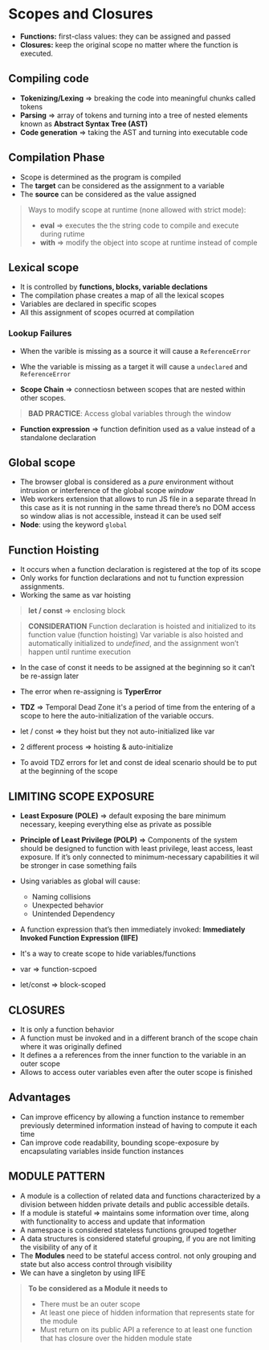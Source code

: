 # Scopes and Closures

* **Functions:** first-class values: they can be assigned and passed
* **Closures:** keep the original scope no matter where the function is executed.

## Compiling code
* **Tokenizing/Lexing** => breaking the code into meaningful chunks called tokens
* **Parsing** => array of tokens and turning into a tree of nested elements known as **Abstract Syntax Tree (AST)**
* **Code generation** => taking the AST and turning into executable code

## Compilation Phase
* Scope is determined as the program is compiled
* The **target** can be considered as the assignment to a variable
* The **source** can be considered as the value assigned

> Ways to modify scope at runtime (none allowed with strict mode): 
> * **eval** => executes the the string code to compile and execute during rutime
> * **with** => modify the object into scope at runtime instead of comple 

## Lexical scope
* It is controlled by **functions, blocks, variable declations**
* The compilation phase creates a map of all the lexical scopes
* Variables are declared in specific scopes
* All this assignment of scopes ocurred at compilation 
### Lookup Failures
* When the varible is missing as a source it will cause a `ReferenceError`
* Whe the variable is missing as a target it will cause a `undeclared` and `ReferenceError`

* **Scope Chain** => connectiosn between scopes that are nested within other scopes.

> **BAD PRACTICE**: Access global variables through the window 

* **Function expression** => function definition used as a value instead of a standalone declaration 

## Global scope
* The browser global is considered as a *pure* environment without intrusion or interference of the global scope *window*
* Web workers extension that allows to run JS file in a separate thread  In this case as it is not running in the same thread there’s no DOM access so window alias is not accessible, instead it can be used self
* **Node**: using the keyword `global`

## Function Hoisting
* It occurs when a function declaration is registered at the top of its scope
* Only works for function declarations and not tu function expression assignments.
* Working the same as var hoisting 

> **let / const** => enclosing block

> **CONSIDERATION**
Function declaration is hoisted and initialized to its function value (function hoisting)
Var variable is also hoisted and automatically initialized to *undefined*, and the assignment won’t happen until runtime execution

* In the case of const it needs to be assigned at the beginning so it can’t be re-assign later
* The error when re-assigning is **TyperError**

* **TDZ** => Temporal Dead Zone it's a period of time from the entering of a scope to here the auto-initialization of the variable occurs.

* let / const => they hoist but they not auto-initialized like var 
* 2 different process => hoisting & auto-initialize
* To avoid TDZ errors for let and const de ideal scenario should be to put at the beginning of the scope

## LIMITING SCOPE EXPOSURE
* **Least Exposure (POLE)** => default exposing the bare minimum necessary, keeping everything else as private as possible
* **Principle of Least Privilege (POLP)** => Components of the system should be designed to function with least privilege, least access, least exposure. If it’s only connected to minimum-necessary capabilities it wil be stronger in case something fails
* Using variables as global will cause:
    * Naming collisions
    * Unexpected behavior
    * Unintended Dependency

* A function expression that’s then immediately invoked: **Immediately Invoked Function Expression  (IIFE)**
* It's a way to create scope to hide variables/functions
* var => function-scpoed
* let/const => block-scoped


## CLOSURES
* It is only a function behavior
* A function must be invoked and in a different branch of the scope chain where it was originally defined
* It defines a a references from the inner function to the variable in an outer scope
* Allows to access outer variables even after the outer scope is finished

## Advantages 
* Can improve efficency by allowing a function instance to remember previously determined information instead of having to compute it each time
* Can improve code readability, bounding scope-exposure by encapsulating variables inside function instances

## MODULE PATTERN
* A module is a collection of related data and functions characterized by a division between hidden private details and public accessible details.
* If a module is stateful => maintains some information over time, along with functionality to access and update that information
* A namespace is considered stateless functions grouped together
* A data structures is considered stateful grouping, if you are not limiting the visibility of any of it 
* The **Modules** need to be stateful access control. not only grouping and state but also access control through visibility
* We can have a singleton by using IIFE
> **To be considered as a Module it needs to**
> * There must be an outer scope
> * At least one piece of hidden information that represents state for the module
> * Must return on its public API a reference to at least one function that has closure over the hidden module state